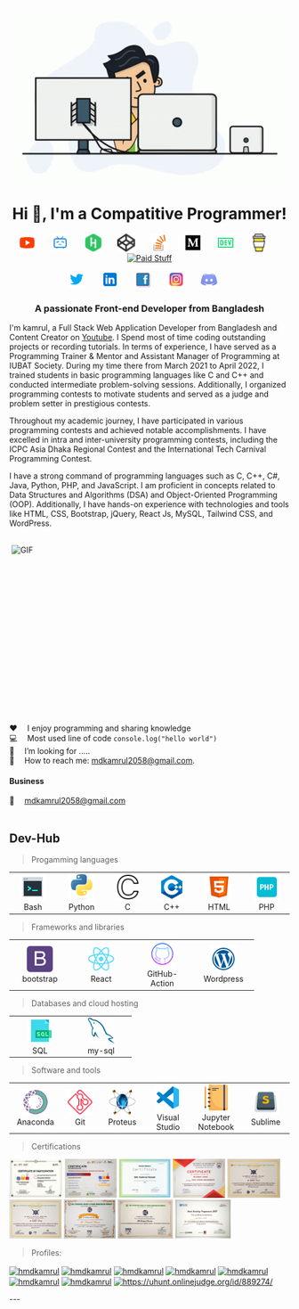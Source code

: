 
<p align="center">
   <img src="https://github.com/coderskamrul/coderskamrul/blob/main/programmer.gif">
</p>
 




 <h1 align="center">Hi 👋, I'm a Compatitive Programmer!</h1>

  <!-- platfrom -->
 <p align="center">
  <a href="https://www.youtube.com/channel/UCTE1zfR8xpBXqgjvOgH0Nfw"><img width="32px" alt="Youtube" title="Youtube" src="./img/yutube.png"/></a>
  &#8287;&#8287;&#8287;&#8287;&#8287;
   <a href="#"><img width="32px" alt="bilibili" title="Bilibili" src="./img/bilibili.png"/></a>
  &#8287;&#8287;&#8287;&#8287;&#8287;
  <a href="https://github.com/naemazam/HackerRank-Solutions"><img width="32px" alt="hacker Rank" title="Hackerrank" src="./img/hr.png"/></a>
  &#8287;&#8287;&#8287;&#8287;&#8287;
  <a href="#"><img width="32px" alt="CodePen" title="codepen" src="./img/codepen.png"/></a>
  &#8287;&#8287;&#8287;&#8287;&#8287;
  <a href="#"><img width="32px" alt="StacoverFlow" title="StacoverFlow" src="./img/stac.png"/></a>
  &#8287;&#8287;&#8287;&#8287;&#8287;
  <a href="https://medium.com/@naemazam"><img width="32px" alt="Medium" title="Medium" src="./img/medium%20(2).png"/></a>
  &#8287;&#8287;&#8287;&#8287;&#8287;
  <a href="https://dev.to/"><img width="32px" alt="Dev.to" title="naem dev" src="./img/dev-32.png"></a>
  &#8287;&#8287;&#8287;&#8287;&#8287;
  <a href="https://www.buymeacoffee.com/"><img width="32px" alt="Ko-fi" title="Buy me a coffee" src="./img/coffee.png"/></a>
  &#8287;&#8287;&#8287;&#8287;&#8287;
  <a href="https://www.patreon.com/theterminalboy"><img width="32px" alt="Paid Stuff" title="pareon" src="https://img.icons8.com/color/48/000000/patreon.png"/></a>
</p>


<!-- social -->
 <p align="center">
  <a href="https://twitter.com/coderskamrul" alt="Twitter"><img width="32px" src="./img/twitter.png"/></a>
  &#8287;&#8287;&#8287;&#8287;&#8287;
  <a href="https://www.linkedin.com/in/coderskamrul/" alt="LinkedIN"><img width="32px" src="./img/linked.png"/></a>
  &#8287;&#8287;&#8287;&#8287;&#8287;
  <a href="https://www.facebook.com/coderskamrul" alt="FaceBook"><img width="32px" src="./img/fb.png"/></a>
  &#8287;&#8287;&#8287;&#8287;&#8287;
  <a href="https://www.instagram.com/coderskamrul/" alt="Instagram"><img width="32px" src="./img/insta.png"/></a>
  &#8287;&#8287;&#8287;&#8287;&#8287;
  <a href="#" alt="Discord"><img width="32px" src="./img/discord-48.png"/></a>
  &#8287;&#8287;&#8287;&#8287;&#8287;
</p>







   <!--
 <p align="center">
  <a href="https://leetcode.com/hmdkamrul/">
    <img src="https://cp-badges.deta.dev/leetcode/hmdkamrul" alt="Leetcode" />
  </a>
  <a href="https://codeforces.com/profile/hmdkamrul">
    <img src="https://cp-badges.deta.dev/codeforces/hmdkamrul" alt="Codeforces" />
  </a>
  <a href="https://codechef.com/users/hmdkamrul/">
    <img src="https://cp-badges.deta.dev/codechef/hmdkamrul" alt="CodeChef" />
  </a>
  <a href="https://atcoder.jp/users/hmdkamrul/">
   <img src="https://cp-badges.deta.dev/atcoder/aburifat" alt="Atcoder" />
  </a>
  <a href="https://github.com/hmdkamrul?tab=followers">
    <img alt="GitHub followers" src="https://img.shields.io/github/followers/hmdkamrul?color=green&logo=github">
  </a>
  <a href="https://github.com/hmdkamrul/">
    <img src="https://komarev.com/ghpvc/?username=hmdkamrul" alt="visitors" />
  </a>
</p>
-->

<h3 align="center">A passionate Front-end Developer from Bangladesh</h3>

I'm kamrul, a Full Stack Web Application Developer from Bangladesh and Content Creator on [Youtube](https://youtube.com/). I Spend most of time coding outstanding projects or recording tutorials. In terms of experience, I have served as a Programming Trainer & Mentor and Assistant Manager of Programming at IUBAT Society. During my time there from March 2021 to April 2022, I trained students in basic programming languages like C and C++ and conducted intermediate problem-solving sessions. Additionally, I organized programming contests to motivate students and served as a judge and problem setter in prestigious contests.

Throughout my academic journey, I have participated in various programming contests and achieved notable accomplishments. I have excelled in intra and inter-university programming contests, including the ICPC Asia Dhaka Regional Contest and the International Tech Carnival Programming Contest.

I have a strong command of programming languages such as C, C++, C#, Java, Python, PHP, and JavaScript. I am proficient in concepts related to Data Structures and Algorithms (DSA) and Object-Oriented Programming (OOP). Additionally, I have hands-on experience with technologies and tools like HTML, CSS, Bootstrap, jQuery, React Js, MySQL, Tailwind CSS, and WordPress.

<br>
  <img align="right" alt="GIF" src="https://bayanbox.ir/view/1353559592827697052/programmer.gif?raw=true" width="500" height="320" />
    <br/>

:hearts: &emsp;I enjoy programming and sharing knowledge <br/>
:computer: &emsp;Most used line of code `console.log("hello world")` <br/>
🤔 &emsp;I’m looking for .....<br/>
:e-mail: &emsp;How to reach me: mdkamrul2058@gmail.com.<br/>

#### Business

:email: &emsp;mdkamrul2058@gmail.com
 <br/>
  <br/>
<h2 align="left" id="naemazam">Dev-Hub</h2>

> Progamming languages

<table>
  <tr>
    <td align="center" width="96">
      <a href="#">
        <img src="./img/bash.png" width="48" height="48" alt="#" />
      </a>
      <br>Bash
    </td>
    <td align="center" width="96">
      <a href="#">
        <img src="./img/python-original.svg" width="48" height="48" alt="Python" />
      </a>
      <br>Python
    </td>
    <td align="center" width="96">
      <a href="#">
        <img src="./img/c.png" width="48" height="48" alt="c" />
      </a>
      <br>C
    </td>
    <td align="center" width="96">
      <a href="#">
        <img src="/img/c++.png" width="48" height="48" alt="Jsonnet" />
      </a>
      <br>C++
    </td>
     <td align="center" width="96">
      <a href="#">
        <img src="./img/html.png" width="48" height="48" alt="TypeScript" />
      </a>
      <br>HTML
    </td>
         <td align="center" width="96">
      <a href="#">
        <img src="./img/php.png" width="48" height="48" alt="PHP" />
      </a>
      <br>PHP
    </td>
  </tr>
</table>

> Frameworks and libraries

<table>
  <tr>
    <td align="center" width="96">
      <a href="#">
        <img src="./img/bootstrap-plain.svg" width="48" height="48" alt="Python" />
      </a>
      <br>bootstrap
    </td>
    <td align="center" width="96">
      <a href="#">
        <img src="img/react-original.svg" width="48" height="48" alt="react" />
      </a>
      <br>React
    </td>
    <td align="center" width="96">
      <a href="#">
        <img src="./img/github.png" width="48" height="48" alt="TypeScript" />
      </a>
      <br>GitHub-Action
    </td>
     <td align="center" width="96">
      <a href="#">
        <img src="./img/wordpress.png" width="48" height="48" alt="TypeScript" />
      </a>
      <br>Wordpress
    </td>
    </tr>
</table>

> Databases and cloud hosting

<table>
  <tr>
   <td align="center" width="96">
      <a href="#">
        <img src="./img/sql.png" width="48" height="48" alt="TypeScript" />
      </a>
      <br>SQL
    </td>
    <td align="center" width="96">
      <a href="#">
        <img src="./img/mysql-original.svg" width="48" height="48" alt="Python" />
      </a>
      <br>my-sql
    </td>
    </tr>
</table>

> Software and tools
<table>
  <tr>
    <td align="center" width="96">
      <a href="#">
        <img src="./img/anaconda.png" width="48" height="48" alt="Python" />
      </a>
      <br>Anaconda
    </td>
    <td align="center" width="96">
      <a href="#">
        <img src="./img/git.png" width="48" height="48" alt="Git" />
      </a>
      <br>Git
    </td>
     <td align="center" width="96">
      <a href="#">
        <img src="./img/p.png" width="48" height="48" alt="Proteus" />
      </a>
      <br>Proteus
    </td>
    <td align="center" width="96">
      <a href="#">
        <img src="./img/vs.png" width="48" height="48" alt="TypeScript" />
      </a>
      <br>Visual Studio
    </td>
    <td align="center" width="96">
      <a href="#">
        <img src="./img/jnote.png" width="48" height="48" alt="TypeScript" />
      </a>
      <br>Jupyter Notebook
    </td>
    <td align="center" width="96">
      <a href="#">
        <img src="./img/sublime.png" width="48" height="48" alt="TypeScript" />
      </a>
      <br>Sublime
    </td>
    </tr>
</table>


> Certifications

<code><img height= "70" alt="certified scrum master" src="https://github.com/coderskamrul/coderskamrul/blob/main/img/icpc%202023%20certificate.jpg"></code>
<code><img height= "70" alt="certified scrum master" src="https://github.com/coderskamrul/assets/blob/main/ICPC%202022.jpeg"></code>
<code><img height= "70" alt="certified scrum master" src="https://github.com/coderskamrul/assets/blob/main/CSS%20Certificate.png"></code>
<code><img height= "70" alt="certified scrum master" src="https://github.com/coderskamrul/assets/blob/main/UITS%20Contest%20Certificate.jpeg"></code>
<code><img height= "70" alt="certified scrum master" src="https://github.com/coderskamrul/assets/blob/main/Intra%20programming%20contest%202021.jpeg"></code>
<code><img height= "70" alt="certified scrum master" src="https://github.com/coderskamrul/assets/blob/main/Intra%20programming%20contest%202022.jpeg"></code>
<code><img height= "70" alt="certified scrum master" src="https://github.com/coderskamrul/assets/blob/main/Language%20C%20Trainer%20Certificate.jpeg"></code>
<code><img height= "70" alt="certified scrum master" src="https://github.com/coderskamrul/assets/blob/main/Mentor_Certificates.jpeg"></code>
<code><img height= "70" alt="certified scrum master" src="https://github.com/coderskamrul/assets/blob/main/Book%20Reading.jpeg"></code>


> Profiles:
<p align="left">
<a href="https://codeforces.com/profile/hmdkamrul/" target="blank"><img align="center" src="https://github.com/hmdkamrul/assets/blob/main/lightoj.png" alt="hmdkamrul" height="50" width="50" /></a>
  <a href="https://leetcode.com/hmdkamrul/" target="blank"><img align="center" src="https://github.com/hmdkamrul/assets/blob/main/leetcode.png" alt="hmdkamrul" height="50" width="50" /></a>
  <a href="https://codechef.com/users/hmdkamrul/" target="blank"><img align="center" src="https://github.com/hmdkamrul/assets/blob/main/codechef.png" alt="hmdkamrul" height="50" width="50" /></a>
  <a href="https://lightoj.com/user/hmdkamrul/" target="blank"><img align="center" src="https://github.com/hmdkamrul/assets/blob/main/lightoj.png" alt="hmdkamrul" height="50" width="50" /></a>
  <a href="https://www.hackerrank.com/hmdkamrul/" target="blank"><img align="center" src="https://github.com/hmdkamrul/assets/blob/main/hackerrank.png" alt="hmdkamrul" height="50" width="50" /></a>
  <a href="https://atcoder.jp/users/hmdkamrul/" target="blank"><img align="center" src="https://github.com/hmdkamrul/assets/blob/main/atcoder.png" alt="hmdkamrul" height="50" width="50" /></a>
  <a href="https://spoj.com/users/hmdkamrul/" target="blank"><img align="center" src="https://github.com/hmdkamrul/assets/blob/main/spoj.jpeg" alt="hmdkamrul" height="50" width="50" /></a>
  <a href="https://uhunt.onlinejudge.org/id/889274/" target="blank"><img align="center" src="https://github.com/hmdkamrul/assets/blob/main/uvaoj.png" alt="https://uhunt.onlinejudge.org/id/889274/" height="50" width="50" /></a>
</p>
---

